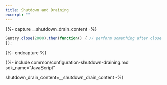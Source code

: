 ```yaml
---
title: Shutdown and Draining
excerpt: ""
---
```


{%- capture __shutdown_drain_content -%}

```jsx
Sentry.close(2000).then(function() { // perform something after close
});
```

{%- endcapture %}


{%- include common/configuration-shutdown-draining.md 
sdk_name="JavaScript"

shutdown_drain_content=__shutdown_drain_content 
 -%}